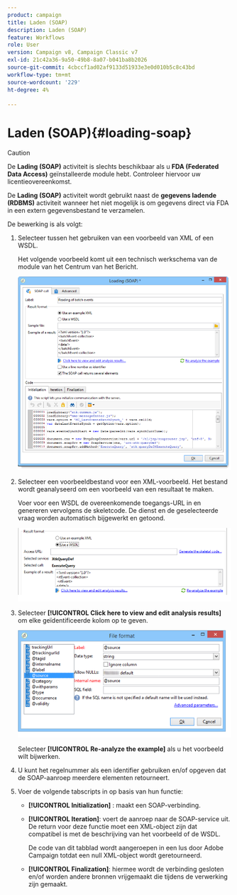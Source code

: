 ```yaml
---
product: campaign
title: Laden (SOAP)
description: Laden (SOAP)
feature: Workflows
role: User
version: Campaign v8, Campaign Classic v7
exl-id: 21c42a36-9a50-49b8-8a07-b041ba8b2026
source-git-commit: 4cbccf1ad02af9133d51933e3e0d010b5c8c43bd
workflow-type: tm+mt
source-wordcount: '229'
ht-degree: 4%

---
```


# Laden (SOAP){#loading-soap}



>[!CAUTION]
>
>De **Lading (SOAP)** activiteit is slechts beschikbaar als u **FDA (Federated Data Access)** geïnstalleerde module hebt. Controleer hiervoor uw licentieovereenkomst.

De **Lading (SOAP)** activiteit wordt gebruikt naast de **gegevens ladende (RDBMS)** activiteit wanneer het niet mogelijk is om gegevens direct via FDA in een extern gegevensbestand te verzamelen.

De bewerking is als volgt:

1. Selecteer tussen het gebruiken van een voorbeeld van XML of een WSDL.

   Het volgende voorbeeld komt uit een technisch werkschema van de module van het Centrum van het Bericht.

   ![](assets/load_soap_002.png)

1. Selecteer een voorbeeldbestand voor een XML-voorbeeld. Het bestand wordt geanalyseerd om een voorbeeld van een resultaat te maken.

   Voer voor een WSDL de overeenkomende toegangs-URL in en genereren vervolgens de skeletcode. De dienst en de geselecteerde vraag worden automatisch bijgewerkt en getoond.

   ![](assets/soap_load_003.png)

1. Selecteer **[!UICONTROL Click here to view and edit analysis results]** om elke geïdentificeerde kolom op te geven.

   ![](assets/soap_load_001.png)

   Selecteer **[!UICONTROL Re-analyze the example]** als u het voorbeeld wilt bijwerken.

1. U kunt het regelnummer als een identifier gebruiken en/of opgeven dat de SOAP-aanroep meerdere elementen retourneert.
1. Voer de volgende tabscripts in op basis van hun functie:

   * **[!UICONTROL Initialization]** : maakt een SOAP-verbinding.
   * **[!UICONTROL Iteration]**: voert de aanroep naar de SOAP-service uit. De return voor deze functie moet een XML-object zijn dat compatibel is met de beschrijving van het voorbeeld of de WSDL.

     De code van dit tabblad wordt aangeroepen in een lus door Adobe Campaign totdat een null XML-object wordt geretourneerd.

   * **[!UICONTROL Finalization]**: hiermee wordt de verbinding gesloten en/of worden andere bronnen vrijgemaakt die tijdens de verwerking zijn gemaakt.
